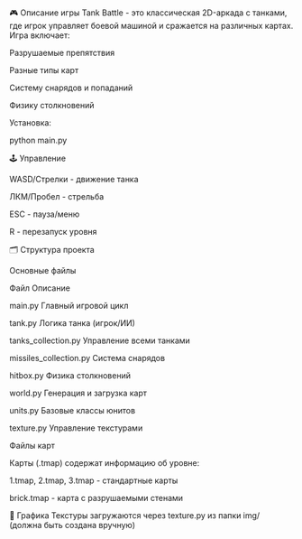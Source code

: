 🎮 Описание игры
Tank Battle - это классическая 2D-аркада с танками, где игрок управляет боевой машиной и сражается на различных картах. Игра включает:

Разрушаемые препятствия

Разные типы карт

Систему снарядов и попаданий

Физику столкновений


Установка:

python main.py

🕹️ Управление

WASD/Стрелки - движение танка

ЛКМ/Пробел - стрельба

ESC - пауза/меню

R - перезапуск уровня

🗂 Структура проекта

Основные файлы

Файл	Описание

main.py	Главный игровой цикл

tank.py	Логика танка (игрок/ИИ)

tanks_collection.py	Управление всеми танками

missiles_collection.py	Система снарядов

hitbox.py	Физика столкновений

world.py	Генерация и загрузка карт

units.py	Базовые классы юнитов

texture.py	Управление текстурами

Файлы карт

Карты (.tmap) содержат информацию об уровне:

1.tmap, 2.tmap, 3.tmap - стандартные карты

brick.tmap - карта с разрушаемыми стенами

🎨 Графика
Текстуры загружаются через texture.py из папки img/ (должна быть создана вручную)
